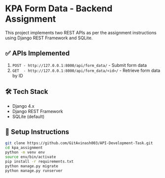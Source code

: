 # KPA Form Data - Backend Assignment

This project implements two REST APIs as per the assignment instructions using Django REST Framework and SQLite.

## ✅ APIs Implemented

1. `POST - http://127.0.0.1:8000/api/form_data/` - Submit form data
2. `GET  - http://127.0.0.1:8000/api/form_data/<id>/` - Retrieve form data by ID

## 🛠 Tech Stack

- Django 4.x
- Django REST Framework
- SQLite (default)

## 🚀 Setup Instructions

```bash
git clone https://github.com/GitAvinash003/API-Development-Task.git
cd kpa_assignment
python -m venv env
source env/bin/activate
pip install -r requirements.txt
python manage.py migrate
python manage.py runserver
```
